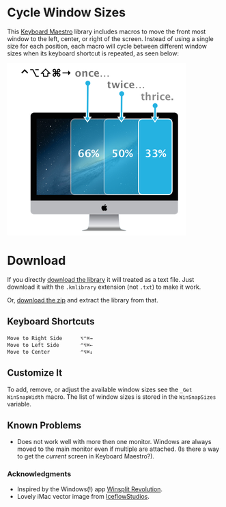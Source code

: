 Cycle Window Sizes
==================

This [Keyboard Maestro](http://www.keyboardmaestro.com/main/) library includes macros to move the front most window to the left, center, or right of the screen. Instead of using a single size for each position, each macro will cycle between different window sizes when its keyboard shortcut is repeated, as seen below:

![Use one shortcut to cycle through several sizes.](imac-sizes.png)

Download
==================

If you directly [download the library](https://github.com/gillibrand/keyboardmaestro-cycle-window-sizes/raw/master/Cycle%20Window%20Sizes.kmlibrary) it will treated as a text file. Just download it with the `.kmlibrary` extension (not `.txt`) to make it work.

Or, [download the zip](https://github.com/gillibrand/keyboardmaestro-cycle-window-sizes/archive/master.zip) and extract the library from that.

## Keyboard Shortcuts

    Move to Right Side      ⌥⌃⌘→
    Move to Left Side       ⌃⌥⌘←
    Move to Center          ⌃⌥⌘↓

## Customize It

To add, remove, or adjust the available window sizes see the `_Get WinSnapWidth` macro. The list of window sizes is stored in the `WinSnapSizes` variable.

## Known Problems

- Does not work well with more then one monitor. Windows are always moved to the main monitor even if multiple are attached. (Is there a way to get the _current_ screen in Keyboard Maestro?).

### Acknowledgments 

- Inspired by the Windows(!) app [Winsplit Revolution](http://winsplit-revolution.com). 
- Lovely iMac vector image from [IceflowStudios](http://www.iceflowstudios.com/2013/freebies/free-psd-2013-imac/).
